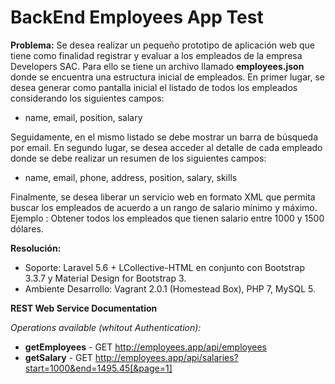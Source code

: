 # BackEnd Employees App Test

**Problema:**
Se desea realizar un pequeño prototipo de aplicación web que tiene como finalidad registrar y evaluar a los empleados de la empresa Developers SAC. 
Para ello se tiene un archivo llamado **employees.json** donde se encuentra una estructura inicial de empleados. 
En primer lugar, se desea generar como pantalla inicial el listado de todos los empleados considerando los siguientes campos:
* name, email, position, salary

Seguidamente, en el mismo listado se debe mostrar un barra de búsqueda por email.
En segundo lugar, se desea acceder al detalle de cada empleado donde se debe realizar un resumen de los siguientes campos:
* name, email, phone, address, position, salary, skills

Finalmente, se desea liberar un servicio web en formato XML que permita buscar los empleados de acuerdo a un rango de salario mínimo y máximo. 
Ejemplo :
Obtener todos los empleados que tienen salario entre 1000 y 1500 dólares.

**Resolución:**
* Soporte: Laravel 5.6 + LCollective-HTML en conjunto con Bootstrap 3.3.7 y Material Design for Bootstrap 3.
* Ambiente Desarrollo: Vagrant 2.0.1 (Homestead Box), PHP 7, MySQL 5. 


**REST Web Service Documentation**

*Operations available (whitout Authentication):*

* **getEmployees** - GET http://employees.app/api/employees
* **getSalary** - GET http://employees.app/api/salaries?start=1000&end=1495.45[&page=1]